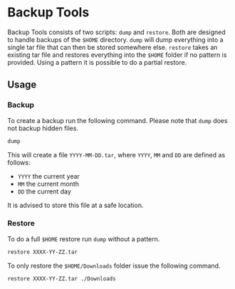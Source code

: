 # Backup Tools
Backup Tools consists of two scripts: `dump` and `restore`.
Both are designed to handle backups of the `$HOME` directory.
`dump` will dump everything into a single tar file that can
then be stored somewhere else. `restore` takes an existing
tar file and restores everything into the `$HOME` folder if
no pattern is provided. Using a pattern it is possible to do
a partial restore.

## Usage

### Backup
To create a backup run the following command. Please note
that `dump` does not backup hidden files.
```sh
dump
```
This will create a file `YYYY-MM-DD.tar`, where `YYYY`, `MM`
and `DD` are defined as follows:
- `YYYY` the current year
- `MM` the current month
- `DD` the current day

It is advised to store this file at a safe location.

### Restore
To do a full `$HOME` restore run `dump` without a pattern.
```sh
restore XXXX-YY-ZZ.tar
```

To only restore the `$HOME/Downloads` folder issue the 
following command.
```sh
restore XXXX-YY-ZZ.tar ./Downloads
```
